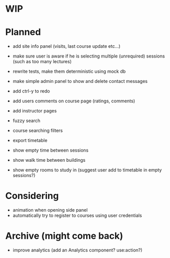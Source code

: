 # WIP

# Planned

- add site info panel (visits, last course update etc...)

- make sure user is aware if he is selecting multiple (unrequired) sessions (such as too many lectures)

- rewrite tests, make them deterministic using mock db
- make simple admin panel to show and delete contact messages

- add ctrl-y to redo
- add users comments on course page (ratings, comments)
- add instructor pages

- fuzzy search

- course searching filters
- export timetable

- show empty time between sessions
- show walk time between buildings

- show empty rooms to study in (suggest user add to timetable in empty sessions?)

# Considering

- animation when opening side panel
- automatically try to register to courses using user credentials

# Archive (might come back)

- improve analytics (add an Analytics component? use:action?)
